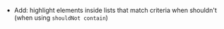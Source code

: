 * Add: highlight elements inside lists that match criteria when shouldn't (when using `shouldNot contain`)